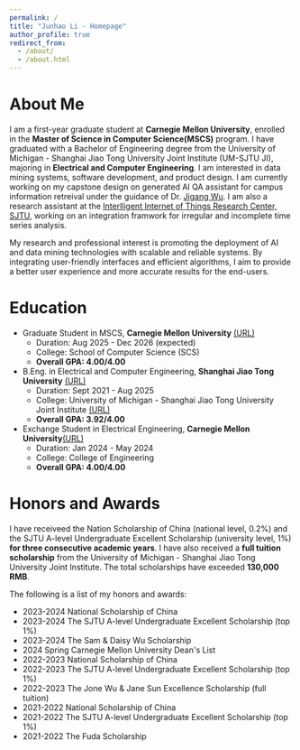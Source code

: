 ```yaml
---
permalink: /
title: "Junhao Li - Homepage"
author_profile: true
redirect_from: 
  - /about/
  - /about.html
---
```


About Me
======
I am a first-year graduate student at **Carnegie Mellon University**, enrolled in the **Master of Science in Computer Science(MSCS)** program. I have graduated with a Bachelor of Engineering degree from the University of Michigan - Shanghai Jiao Tong University Joint Institute (UM-SJTU JI), majoring in **Electrical and Computer Engineering**. I am interested in data mining systems, software development, and product design. I am currently working on my capstone design on generated AI QA assistant for campus information retreival under the guidance of Dr. [Jigang Wu](https://www.ji.sjtu.edu.cn/about/faculty-staff/faculty-directory/faculty-detail/139). I am also a research assistant at the [Interlligent Internet of Things Research Center, SJTU](https://iiot.sjtu.edu.cn/#/), working on an integration framwork for irregular and incomplete time series analysis.

My research and professional interest is promoting the deployment of AI and data mining technologies with scalable and reliable systems. By integrating user-friendly interfaces and efficient algorithms, I aim to provide a better user experience and more accurate results for the end-users.

Education
======
* Graduate Student in MSCS, **Carnegie Mellon University** [(URL)](https://www.cmu.edu/)
  * Duration: Aug 2025 - Dec 2026 (expected)
  * College: School of Computer Science (SCS)
  * **Overall GPA: 4.00/4.00**
* B.Eng. in Electrical and Computer Engineering, **Shanghai Jiao Tong University** [(URL)](https://en.sjtu.edu.cn/)
  * Duration: Sept 2021 - Aug 2025
  * College: University of Michigan - Shanghai Jiao Tong University Joint Institute [(URL)](https://www.ji.sjtu.edu.cn/)
  * **Overall GPA: 3.92/4.00**
* Exchange Student in Electrical Engineering, **Carnegie Mellon University**[(URL)](https://www.cmu.edu/)
  * Duration: Jan 2024 - May 2024
  * College: College of Engineering
  * **Overall GPA: 4.00/4.00**

Honors and Awards
======
I have receiveed the Nation Scholarship of China (national level, 0.2%) and the SJTU A-level Undergraduate Excellent Scholarship (university level, 1%) **for three consecutive academic years**. I have also received a **full tuition scholarship** from the University of Michigan - Shanghai Jiao Tong University Joint Institute. The total scholarships have exceeded **130,000 RMB**.

The following is a list of my honors and awards:
* 2023-2024 National Scholarship of China
* 2023-2024 The SJTU A-level Undergraduate Excellent Scholarship (top 1%)
* 2023-2024 The Sam & Daisy Wu Scholarship
* 2024 Spring Carnegie Mellon University Dean's List
* 2022-2023 National Scholarship of China
* 2022-2023 The SJTU A-level Undergraduate Excellent Scholarship (top 1%)
* 2022-2023 The Jone Wu & Jane Sun Excellence Scholarship (full tuition)
* 2021-2022 National Scholarship of China
* 2021-2022 The SJTU A-level Undergraduate Excellent Scholarship (top 1%)
* 2021-2022 The Fuda Scholarship
